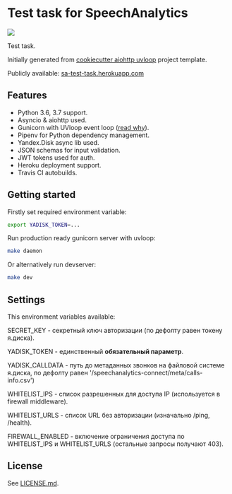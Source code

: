 # Test task for SpeechAnalytics

[![](https://travis-ci.org/osminogin/sa-test-task.svg?branch=master)](https://travis-ci.org/osminogin/sa-test-task)

Test task.

Initially generated from [cookiecutter aiohttp uvloop](https://github.com/osminogin/cookiecutter-aiohttp-uvloop) project template.

Publicly available: [sa-test-task.herokuapp.com](https://sa-test-task.herokuapp.com/)

## Features

- Python 3.6, 3.7 support.
- Asyncio & aiohttp used.
- Gunicorn with UVloop event loop ([read why](http://magic.io/blog/uvloop-blazing-fast-python-networking/)).
- Pipenv for Python dependency management.
- Yandex.Disk async lib used.
- JSON schemas for input validation.
- JWT tokens used for auth.
- Heroku deployment support.
- Travis CI autobuilds.

## Getting started

Firstly set required environment variable:

```bash
export YADISK_TOKEN=...
```

Run production ready gunicorn server with uvloop:

```bash
make daemon
```

Or alternatively run devserver:

```bash
make dev
```

## Settings

This environment variables available:

SECRET_KEY - секретный ключ авторизации (по дефолту равен токену я.диска).

YADISK_TOKEN - единственный __обязательный параметр__.

YADISK_CALLDATA - путь до метаданных звонков на файловой системе я.диска,
    по дефолту равен '/speechanalytics-connect/meta/calls-info.csv')

WHITELIST_IPS - список разрешенных для доступа IP (используется в firewall middleware).

WHITELIST_URLS - список URL без авторизации (изначально /ping, /health).

FIREWALL_ENABLED - включение ограничения доступа по WHITELIST_IPS и WHITELIST_URLS
    (остальные запросы получают 403).

## License

See [LICENSE.md](https://github.com/osminogin/cookiecutter-aiohttp-helm/blob/master/LICENSE.md).
